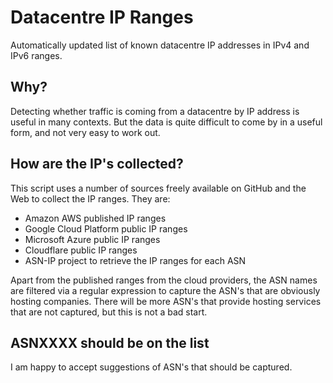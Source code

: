 # Datacentre IP Ranges
Automatically updated list of known datacentre IP addresses in IPv4 and IPv6 ranges.

## Why?
Detecting whether traffic is coming from a datacentre by IP address is useful in many contexts. But the data is quite difficult to come by in a useful form, and not very easy to work out.

## How are the IP's collected?
This script uses a number of sources freely available on GitHub and the Web to collect the IP ranges. They are:

- Amazon AWS published IP ranges
- Google Cloud Platform public IP ranges
- Microsoft Azure public IP ranges
- Cloudflare public IP ranges
- ASN-IP project to retrieve the IP ranges for each ASN

Apart from the published ranges from the cloud providers, the ASN names are filtered via a regular expression to capture the ASN's that are obviously hosting companies. There will be more ASN's that provide hosting services that are not captured, but this is not a bad start.

## ASNXXXX should be on the list
I am happy to accept suggestions of ASN's that should be captured.